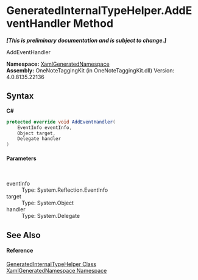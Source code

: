 # GeneratedInternalTypeHelper.AddEventHandler Method 
 _**\[This is preliminary documentation and is subject to change.\]**_

AddEventHandler

**Namespace:**&nbsp;<a href="d56f9899-ea68-441a-14bf-b7e43a3035c7.md">XamlGeneratedNamespace</a><br />**Assembly:**&nbsp;OneNoteTaggingKit (in OneNoteTaggingKit.dll) Version: 4.0.8135.22136

## Syntax

**C#**<br />
``` C#
protected override void AddEventHandler(
	EventInfo eventInfo,
	Object target,
	Delegate handler
)
```


#### Parameters
&nbsp;<dl><dt>eventInfo</dt><dd>Type: System.Reflection.EventInfo<br /></dd><dt>target</dt><dd>Type: System.Object<br /></dd><dt>handler</dt><dd>Type: System.Delegate<br /></dd></dl>

## See Also


#### Reference
<a href="55cad188-76ae-4170-e16c-99dd7b48db5f.md">GeneratedInternalTypeHelper Class</a><br /><a href="d56f9899-ea68-441a-14bf-b7e43a3035c7.md">XamlGeneratedNamespace Namespace</a><br />